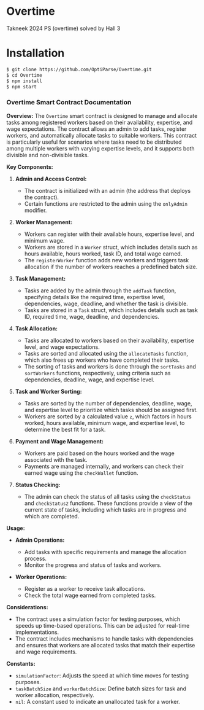 # Overtime

Takneek 2024 PS (overtime) solved by Hall 3

# Installation

```bash
$ git clone https://github.com/OptiParse/Overtime.git
$ cd Overtime
$ npm install
$ npm start
```

### Overtime Smart Contract Documentation

**Overview:**
The `Overtime` smart contract is designed to manage and allocate tasks among registered workers based on their availability, expertise, and wage expectations. The contract allows an admin to add tasks, register workers, and automatically allocate tasks to suitable workers. This contract is particularly useful for scenarios where tasks need to be distributed among multiple workers with varying expertise levels, and it supports both divisible and non-divisible tasks.

**Key Components:**

1. **Admin and Access Control:**
   - The contract is initialized with an admin (the address that deploys the contract).
   - Certain functions are restricted to the admin using the `onlyAdmin` modifier.

2. **Worker Management:**
   - Workers can register with their available hours, expertise level, and minimum wage.
   - Workers are stored in a `Worker` struct, which includes details such as hours available, hours worked, task ID, and total wage earned.
   - The `registerWorker` function adds new workers and triggers task allocation if the number of workers reaches a predefined batch size.

3. **Task Management:**
   - Tasks are added by the admin through the `addTask` function, specifying details like the required time, expertise level, dependencies, wage, deadline, and whether the task is divisible.
   - Tasks are stored in a `Task` struct, which includes details such as task ID, required time, wage, deadline, and dependencies.

4. **Task Allocation:**
   - Tasks are allocated to workers based on their availability, expertise level, and wage expectations.
   - Tasks are sorted and allocated using the `allocateTasks` function, which also frees up workers who have completed their tasks.
   - The sorting of tasks and workers is done through the `sortTasks` and `sortWorkers` functions, respectively, using criteria such as dependencies, deadline, wage, and expertise level.

5. **Task and Worker Sorting:**
   - Tasks are sorted by the number of dependencies, deadline, wage, and expertise level to prioritize which tasks should be assigned first.
   - Workers are sorted by a calculated value `z`, which factors in hours worked, hours available, minimum wage, and expertise level, to determine the best fit for a task.

6. **Payment and Wage Management:**
   - Workers are paid based on the hours worked and the wage associated with the task.
   - Payments are managed internally, and workers can check their earned wage using the `checkWallet` function.

7. **Status Checking:**
   - The admin can check the status of all tasks using the `checkStatus` and `checkStatus2` functions. These functions provide a view of the current state of tasks, including which tasks are in progress and which are completed.

**Usage:**

- **Admin Operations:**
  - Add tasks with specific requirements and manage the allocation process.
  - Monitor the progress and status of tasks and workers.

- **Worker Operations:**
  - Register as a worker to receive task allocations.
  - Check the total wage earned from completed tasks.

**Considerations:**
- The contract uses a simulation factor for testing purposes, which speeds up time-based operations. This can be adjusted for real-time implementations.
- The contract includes mechanisms to handle tasks with dependencies and ensures that workers are allocated tasks that match their expertise and wage requirements.

**Constants:**
- `simulationFactor`: Adjusts the speed at which time moves for testing purposes.
- `taskBatchSize` and `workerBatchSize`: Define batch sizes for task and worker allocation, respectively.
- `nil`: A constant used to indicate an unallocated task for a worker.
